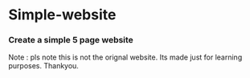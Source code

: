 # Simple-website

### Create a simple 5 page website

Note : pls note this is not the orignal website. Its made just for learning purposes. Thankyou.
